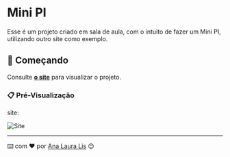 # Mini PI

Esse é um projeto criado em sala de aula, com o intuito de fazer um Mini PI, utilizando outro site como exemplo.

## 🚀 Começando


Consulte **[o site](https://661f068c73bf919aaab4474a--minipi1bimestre.netlify.app/)** para visualizar o projeto.

### 📋 Pré-Visualização

site:

![Site](Images/print_site.jpeg)



---
⌨️ com ❤️ por [Ana Laura Lis](https://gist.github.com/oliveirazenith) 😊
